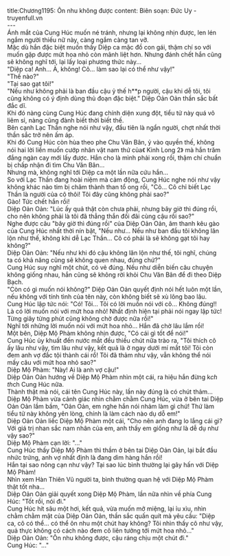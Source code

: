 title:Chương1195: Ôn nhu không được
content:
Biên soạn: Đức Uy - truyenfull.vn<br>---<br>Ánh mắt của Cung Húc muốn né tránh, nhưng lại không nhịn được, len lén ngắm người thiếu nữ này, càng ngắm càng tan vỡ.<br>Mặc dù hắn đặc biệt muốn thấy Diệp ca mặc đồ con gái, thậm chí so với muốn gặp được mứt hoa nhỏ còn mãnh liệt hơn. Nhưng đánh chết hắn cũng sẽ không nghĩ tới, lại lấy loại phương thức này...<br>"Diệp ca! Anh... À, không! Cô… làm sao lại có thể như vậy!"<br>"Thế nào?"<br>"Tại sao gạt tôi!"<br>"Nếu như không phải là ban đầu cậu ỷ thế h**p người, cậu khi dễ tôi, tôi cũng không có ý định dùng thủ đoạn đặc biệt." Diệp Oản Oản thần sắc bất đắc dĩ.<br>Khi đó nàng cùng Cung Húc đang chính diện xung đột, tiểu tử này quá vô liêm sỉ, nàng cũng đành biết thời biết thế.<br>Bên cạnh Lạc Thần nghe nói như vậy, đầu tiên là ngẩn người, chợt nhất thời thần sắc trở nên ấm áp.<br>Khi đó Cung Húc còn hùa theo phe Chu Văn Bân, ỷ vào quyền thế, không nói hai lời liền muốn cướp nhân vật nam thứ của《 Kinh Long 2》 mà hắn trăm đắng ngàn cay mới lấy được. Hắn cho là mình phải xong rồi, thậm chí chuẩn bị chấp nhận đi tìm Chu Văn Bân...<br>Nhưng mà, không nghĩ tới Diệp ca một lần nữa cứu hắn...<br>So với Lạc Thần đang hoài niệm mà cảm động, Cung Húc nghe nói như vậy không khác nào tim bị châm thành than tổ ong rồi, "Cô... Cô chỉ biết Lạc Thần là người của cô thôi! Tôi đây cũng không phải sao?"<br>Gào! Tức chết hắn rồi!<br>Diệp Oản Oản: "Lúc ấy quả thật còn chưa phải, nhưng bây giờ thì đúng rồi, cho nên không phải là tôi đã thẳng thắn đối đãi cùng cậu rồi sao?"<br>Nghe được câu "bây giờ thì đúng rồi" của Diệp Oản Oản, âm thanh kêu gào của Cung Húc nhất thời nín bặt, "Nếu như... Nếu như ban đầu tôi không lăn lộn như thế, không khi dễ Lạc Thần... Cô có phải là sẽ không gạt tôi hay không?"<br>Diệp Oản Oản: "Nếu như khi đó cậu không lăn lộn như thế, tôi nghĩ, chúng ta có khả năng cũng sẽ không quen nhau, đúng chứ?"<br>Cung Húc suy nghĩ một chút, có vẻ đúng. Nếu như diễn biến câu chuyện không giống nhau, hắn cũng sẽ không rời khỏi Chu Văn Bân để đi theo Diệp Bạch.<br>"Còn có gì muốn nói không?" Diệp Oản Oản quyết định nói hết luôn một lần, nếu không với tính tình của tên này, còn không biết sẽ xù lông bao lâu.<br>Cung Húc lập tức nói: "Có! Tôi... Tôi có lời muốn nói với cô... Không đúng!! Là có lời muốn nói với mứt hoa nhỏ! Nhất định hiện tại phải nói ngay lập tức! Từng giây từng phút cũng không chờ được nữa rồi!"<br>Nghĩ tới những lời muốn nói với mứt hoa nhỏ... Hắn đã chờ lâu lắm rồi!<br>Một bên, Diệp Mộ Phàm không nhịn được, "Có cái gì tốt để nói!"<br>Cung Húc ủy khuất đến nước mắt đều thiếu chút nữa trào ra, "Tôi thích cô ấy lâu như vậy, tìm lâu như vậy, kết quả là ở ngay dưới mí mắt tôi! Tôi còn đem anh vợ đắc tội thành cái rổ! Tôi đã thảm như vậy, vẫn không thể nói mấy câu với mứt hoa nhỏ sao?"<br>Diệp Mộ Phàm: "Này! Ai là anh vợ cậu!"<br>Diệp Oản Oản hướng về Diệp Mộ Phàm nhìn một cái, ra hiệu hắn đừng k*ch th*ch Cung Húc nữa.<br>Thành thật mà nói, cái tên Cung Húc này, lần này đúng là có chút thảm...<br>Diệp Mộ Phàm vừa cảnh giác nhìn chằm chằm Cung Húc, vừa ở bên tai Diệp Oản Oản lầm bầm, "Oản Oản, em nghe hắn nói nhảm làm gì chứ! Thứ làm tiểu tử này không yên lòng, chính là làm cách nào dụ dỗ em!"<br>Diệp Oản Oản liếc Diệp Mộ Phàm một cái, "Cho nên anh đang lo lắng cái gì? Với giá trị nhan sắc nam nhân của em, anh thấy em giống như là dễ dụ như vậy sao?"<br>Diệp Mộ Phàm cạn lời: "..."<br>Cung Húc thấy Diệp Mộ Phàm thì thầm ở bên tai Diệp Oản Oản, lại bắt đầu nhức trứng, anh vợ nhất định là đang dìm hàng hắn rồi!<br>Hắn tại sao nông cạn như vậy? Tại sao lúc bình thường lại gây hấn với Diệp Mộ Phàm!<br>Nhìn xem Hàn Thiên Vũ người ta, bình thường quan hệ với Diệp Mộ Phàm thật tốt nha...<br>Diệp Oản Oản giải quyết xong Diệp Mộ Phàm, lần nữa nhìn về phía Cung Húc: "Tốt rồi, nói đi."<br>Cung Húc hít sâu một hơi, kết quả, vừa muốn mở miệng, lại ỉu xìu, nhìn chằm chằm mặt của Diệp Oản Oản, thần sắc quấn quít mà yêu cầu: "Diệp ca, cô có thể... có thể ôn nhu một chút hay không? Tôi nhìn thấy cô như vậy, quả thực không có cách nào đem cô liên tưởng tới mứt hoa nhỏ..."<br>Diệp Oản Oản: "Ôn nhu không được, cậu ráng chịu một chút đi."<br>Cung Húc: "..."